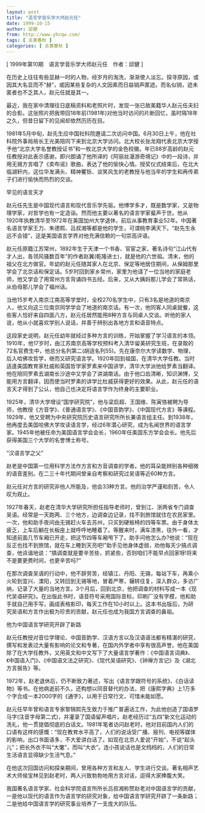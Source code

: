 ```yaml
---
layout: post
title: "语言学音乐学大师赵元任"
date: 1999-10-15
author: 邱健
from: http://www.yhcqw.com/
tags: [ 炎黄春秋 ]
categories: [ 炎黄春秋 ]
---
```



[ 1999年第10期　语言学音乐学大师赵元任　作者：邱健 ]


在历史上往往有些显赫一时的人物，经岁月的淘洗，渐渐使人淡忘。探寻原因，或因其大名显而不“赫”，或因某些复杂的人文因素而日益销声匿迹。而名似销，迹未匿者也不乏其人，赵元任就是其一。


最近，我在家中清理往日底稿资料和老照片时，发现一张已故美籍华人赵元任夫妇的合影。这张照片把我带回18年前(1981年)对他当时访问的片断回忆，虽时隔18年之久，但昔日留下的见闻却依然历历在目。


1981年5月中旬，赵先生应中国社科院邀请二次访问中国。6月30日上午，他在社科院外事局局长王光美陪同下来到北京大学访问。北大校长张龙翔代表北京大学授予他“北京大学名誉教授证书”和一枚北京大学的金色校徽。年已88岁高龄的赵元任教授对此表示感谢，即兴朗诵了他所译的《阿丽丝漫游奇境记》中的一段诗，并用无锡方言唱了《卖布谣》歌曲，表达了他的愉快心情。授奖仪式结束后，在北大临湖轩内，这位华发满头、精神矍铄、谈笑风生的老教授与他当年的学生和再传弟子们进行愉快而热烈的交谈。

罕见的语言天才


赵元任先生是中国现代语言和现代音乐学先驱。他博学多才，既是数学家，又是物理学家，对哲学也有一定造诣。然而他主要以著名的语言学家蜚声于世。他从1920年执教清华至1972年在美国加州大学退休，前后从事教育事业52年。中国著名语言学家王力、朱德熙、吕叔湘等都是他的学生，可谓桃李满天下。“赵先生永远不会错”，这是美国语言学界对他充满信赖的一句崇高评语。


赵元任原籍江苏常州，1892年生于天津一个书香、官宦之家，著名诗句“江山代有才人出，各领风骚数百年”的作者赵翼(乾隆进士)，就是他的六世祖。清末，他的祖父在北方做官。年幼的赵元任随其家人在北京、保定等地居住期间，从保姆那里学会了北京话和保定话。5岁时回到家乡常州，家里为他请了一位当地的家庭老师，他又学会了用常州方言背诵四书五经。后来，又从大姨妈那儿学会了常熟话，从伯母那儿学会了福州话。


当他15岁考入南京江南高等学堂时，全校270名学生中，只有3名是地道的南京人，他又向这三位南京同学学会了地道的南京话。有一次，他同客人同桌就餐，这些客人恰好来自四面八方，赵元任居然能用8种方言与同桌人交谈。听他的家人说，他从小就喜欢学别人说话，并善于辨别出各地方言和语音特点。


这段家史说明，赵元任幼年就经过多种方言的训练，开始掌握了学习语言的本领。1910年，他17岁时，由江苏南京高等学校预科考入清华留美研究生班，在录取的72名官费生中，他总分名列第二(胡适名列55)。先在康奈尔大学读数学、物理，后入哈佛攻哲学，继而又研究语言学。1920年回到祖国，在清华大学任教。当时适逢美国教育家杜威和英国哲学家罗素来中国讲学，清华大学派他给罗素当翻译。他在陪同罗素去湖南长沙途中又学会了讲湖南话。由于他口齿清晰，知识渊博，又能用方言翻译，因而使当时罗素的讲学比杜威获得更好的效果。从此，赵元任的语言天才得到了公认，他自己也决定将语言学作为终身的主要职业。


1925年，清华大学增设“国学研究院”，他与梁启超、王国维、陈寅恪被聘为导师，他教授《方音学》、《普通语言学》、《中国音韵学》、《中国现代方言》等课程。1929年，他又受聘为中央研究院历史语言研究所所长兼语言组主任。到1938年，他再度去美国哈佛大学攻读语言学，经过6年潜心研究，成为名闻世界的语言学家。1945年他被任命为美国语言学会会长，1960年任美国东方学会会长。他先后获得美国三个大学的名誉博士称号。

“汉语言学之父”

赵老是中国第一位用科学方法作方言和方音调查的学者。他的耳朵能辨别各种细微的语音差别。在二三十年代期间曾亲自考察和研究过吴语等近60种方言。

赵元任对方言的研究非他人所能及，他会33种方言。他的治学严谨和刻苦，令人叹为观止。


1927年春天，赵老在清华大学研究所担任指导老师时，曾到江、浙两省专门调查吴语。经常是一天跑两、三个地方，边调查边记录，找不到旅馆就住在农民家里。一次，他和助手夜间由无锡赶火车去苏州，只买到硬板椅的四等车票。由于身体太疲乏，上车后躺在长板座上就呼呼地睡着了。等醒来时，满车漆黑，往外一看，才知道前面几节车厢已开走，把这节四等车厢甩下了。助手问他怎么办?他说：“现在反正也找不到旅馆，就在车上睡到天亮吧!”助手见他身体虚弱，劝他每天少搞点调查，他诙谐地说：“搞调查就是要辛苦些，抓紧些，否则咱们不能早点回家呀!将来不是要更费时间，也更辛苦吗?”


在那次调查吴语的行动中，他不辞劳苦，经镇江、丹阳、无锡，每站下车，再乘小火轮到宜兴、溧阳，又转回到无锡等地，冒着严寒，辗转往复，深入群众，多访广纳，记录了大量的当地方言。3个月后，回到北京，他把调查的材料写成一本《现代吴语研究》。在出版此书时，语音符号采用国际音标，印刷厂没有字模，他和助手就自己用手写，画成表格影印，每天工作在10小时以上。这本书出版后，为研究吴语和方言作出极为珍贵的贡献，赵元任也成为我国方言调查的鼻祖。

他为中国语言学研究开辟了新路


赵元任教授对音位学理论、中国音韵学、汉语方言以及汉语语法都有精湛的研究，撰写和发表过大量有影响的论文和专著，在国内外学者中享有很高声誉。他在美国除了在大学任教外，又用英文和中文写下了大量语言学著作：《中国语言词典》、《中国语入门》、《中国语文法之研究》、《现代吴语研究》、《钟禅方言记》及《湖北方言报告》等。


1972年，赵老退休后，仍不断致力著述，写出《语言学跟符号的系统》、《白话读物》等书。在他病逝前不久，还构想以同音替代的办法，把《康熙字典》上1万多个字合成一本2000字的《通字》，以用于日常行文，可惜未能如愿。


赵元任早年曾和语言专家黎锦熙先生致力于推广普遍话工作，为此他创造了国语罗马字(注音字母第二式)，并灌录了国语留声唱片。赵老经历过“五四”新文化运动的洗礼，他一贯提倡彻底的白话文。1981年笔者访问赵老时，他对目前国内人们的口语有这样的感慨：“现在教育水平高了，人们的说话受广播、报刊、电视等媒体的影响，出口书面语多，不大爱讲白话了。如现在北京人爱说“开始”，不说“起头儿”；把长外衣不叫“大氅”，而叫“大衣”。连小孩说话也是文绉绉的，人们的日常生活语言显得缺少生活气息。”

在他这次回国访问和探亲期间，曾用各种方言和友人、学生进行交谈。著名相声艺术大师侯宝林见到赵老时，两人兴致勃勃地用方言对话，逗得大家捧腹大笑。


我国著名语言学家、社会科学院语言所所长吕叔湘称赞赵老对中国语言学的贡献，一是他以现代的语言作为语言学的研究对象，给中国语言学研究开辟了一条新路；二是他给中国语言学的研究事业培养了一支庞大的队伍。


